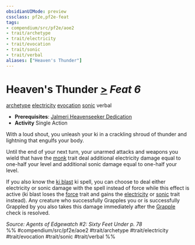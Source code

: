 ```yaml
---
obsidianUIMode: preview
cssclass: pf2e,pf2e-feat
tags:
- compendium/src/pf2e/aoe2
- trait/archetype
- trait/electricity
- trait/evocation
- trait/sonic
- trait/verbal
aliases: ["Heaven's Thunder"]
---
```

# Heaven's Thunder  [>](../../Rules/core-rulebook/chapter-9-playing-the-game.md#Actions "Single Action") *Feat 6*  
[archetype](../../Rules/traits/archetype.md)  [electricity](../../Rules/traits/electricity.md)  [evocation](../../Rules/traits/evocation.md)  [sonic](../../Rules/traits/sonic.md)  verbal  

- **Prerequisites**: [Jalmeri Heavenseeker Dedication](jalmeri-heavenseeker-dedication-aoe2.md)
- **Activity** Single Action

With a loud shout, you unleash your ki in a crackling shroud of thunder and lightning that engulfs your body.

Until the end of your next turn, your unarmed attacks and weapons you wield that have the [monk](../../Rules/traits/monk.md) trait deal additional electricity damage equal to one-half your level and additional sonic damage equal to one-half your level.

If you also know the [ki blast](../spells/ki-blast.md) ki spell, you can choose to deal either electricity or sonic damage with the spell instead of force while this effect is active (ki blast loses the [force](../../Rules/traits/force.md) trait and gains the [electricity](../../Rules/traits/electricity.md) or [sonic](../../Rules/traits/sonic.md) trait instead). Any creature who successfully Grapples you or is successfully Grappled by you also takes this damage immediately after the [Grapple](../../Rules/actions/grapple.md) check is resolved.

*Source: Agents of Edgewatch #2: Sixty Feet Under p. 78*  
%% #compendium/src/pf2e/aoe2 #trait/archetype #trait/electricity #trait/evocation #trait/sonic #trait/verbal %%